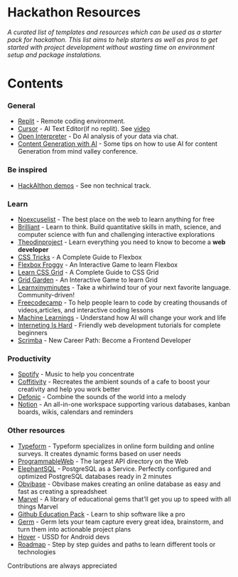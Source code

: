 # Hackathon Resources

*A curated list of templates and resources which can be used as a starter pack for hackathon. This list aims to help starters as well as pros to get started with project development without wasting time on environment setup and package instalations.*

# Contents

### General
- [Replit](https://replit.com/) - Remote coding environment.
- [Cursor](https://www.cursor.so/) - AI Text Editor(if no replit). See [video](https://drive.google.com/file/d/1TgC6khtD5jbv4o18mWQbbgZGNUdRey0C/view)
- [Open Interpreter](https://openinterpreter.com/) - Do AI analysis of your data via chat.
- [Content Generation with AI](https://docs.google.com/presentation/d/1Z0vZj1QvyCoyP7azjoGcLgx899NlkiNo1lI_MJMTy1A/edit#slide=id.g4dfce81f19_0_45) - Some tips on how to use AI for content Generation from mind valley conference.

### Be inspired
- [HackAIthon demos](https://twitter.com/AlexReibman/status/1659343093769056257) - See non technical track. 

### Learn
- [Noexcuselist](http://noexcuselist.com/) - The best place on the web to learn anything for free
- [Brilliant](https://brilliant.org/) - Learn to think. Build quantitative skills in math, science, and computer science with fun and challenging interactive explorations
- [Theodinproject](https://www.theodinproject.com/) - Learn everything you need to know to become a <b>web developer</b>
- [CSS Tricks](https://css-tricks.com/snippets/css/a-guide-to-flexbox/) - A Complete Guide to Flexbox
- [Flexbox Froggy](https://flexboxfroggy.com/) -  An Interactive Game to learn Flexbox
- [Learn CSS Grid](https://learncssgrid.com/) - A Complete Guide to CSS Grid
- [Grid Garden](https://cssgridgarden.com/) - An Interactive Game to learn Grid
- [Learnxinyminutes](https://learnxinyminutes.com/) - Take a whirlwind tour of your next favorite language. Community-driven!
- [Freecodecamp](https://www.freecodecamp.org/) - To help people learn to code by creating thousands of videos,articles, and interactive coding lessons
- [Machine Learnings](https://machinelearnings.co/) - Understand how AI will change your work and life
- [Interneting Is Hard](https://www.internetingishard.com/) - Friendly web development tutorials for complete beginners
- [Scrimba](https://scrimba.com/) - New Career Path: Become a Frontend Developer

### Productivity
- [Spotify](https://open.spotify.com/playlist/37i9dQZF1DX8NTLI2TtZa6) - Music to help you concentrate
- [Coffitivity](https://coffitivity.com/) - Recreates the ambient sounds of a cafe to boost your creativity and help you work better
- [Defonic](https://defonic.com/) - Combine the sounds of the world into a melody
- [Notion](https://www.notion.so/) - An all-in-one workspace supporting various databases, kanban boards, wikis, calendars and reminders


### Other resources
- [Typeform](https://www.typeform.com/) - Typeform specializes in online form building and online surveys. It creates dynamic forms based on user needs
- [ProgrammableWeb](https://www.programmableweb.com/apis/directory) - The largest API directory on the Web
- [ElephantSQL](https://customer.elephantsql.com/subscription/create?plan=turtle) -  PostgreSQL as a Service. Perfectly configured and optimized PostgreSQL databases ready in 2 minutes
- [Obvibase](https://www.obvibase.com/) -  Obvibase makes creating an online database as easy and fast as creating a spreadsheet
- [Marvel](https://marvelapp.com/resources/) - A library of educational gems that’ll get you up to speed with all things Marvel
- [Github Education Pack](https://education.github.com/pack) - Learn to ship software like a pro
- [Germ](https://germ.io/) - Germ lets your team capture every great idea, brainstorm, and turn them into actionable project plans
- [Hover](https://www.usehover.com/) - USSD for Android devs
- [Roadmap](https://roadmap.sh/) - Step by step guides and paths to learn different tools or technologies

Contributions are always appreciated